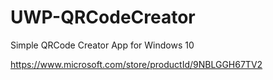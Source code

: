 # UWP-QRCodeCreator
Simple QRCode Creator App for Windows 10

https://www.microsoft.com/store/productId/9NBLGGH67TV2
